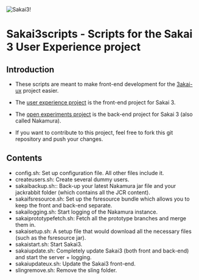 ![Sakai3!](http://3akai.sakaiproject.org/dev/_images/sakai_logo_index.png)

Sakai3scripts - Scripts for the Sakai 3 User Experience project
================================

Introduction
---------------------------------------

* These scripts are meant to make front-end development for the [3akai-ux][3akaiux] project easier.

* The [user experience project][3akaiux] is the front-end project for Sakai 3.

* The [open experiments project][openexperiments] is the back-end project for Sakai 3 (also called Nakamura).

* If you want to contribute to this project, feel free to fork this git repository and push your changes.

Contents
---------------------------------------

* config.sh: Set up configuration file. All other files include it.
* createusers.sh: Create several dummy users.
* sakaibackup.sh:: Back-up your latest Nakamura jar file and your jackrabbit folder (which contains all the JCR content).
* sakaifsresource.sh: Set up the fsresource bundle which allows you to keep the front and back-end separate.
* sakailogging.sh: Start logging of the Nakamura instance.
* sakaiprototypefetch.sh: Fetch all the prototype branches and merge them in.
* sakaisetup.sh: A setup file that would download all the necessary files (such as the fsresource jar).
* sakaistart.sh: Start Sakai3.
* sakaiupdate.sh: Completely update Sakai3 (both front and back-end) and start the server + logging.
* sakaiupdateux.sh: Update the Sakai3 front-end.
* slingremove.sh: Remove the sling folder.

[3akaiux]:			http://github.com/oszkarnagy/3akai-ux
[openexperiments]:	http://github.com/ieb/open-experiments
